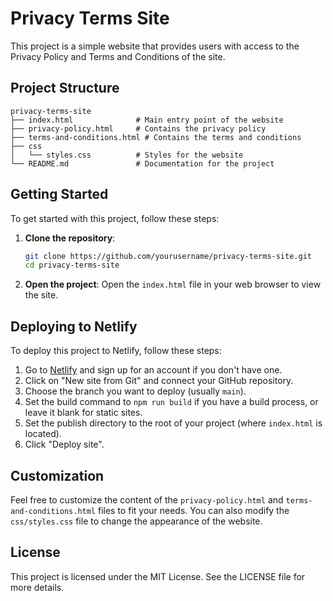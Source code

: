 # Privacy Terms Site

This project is a simple website that provides users with access to the Privacy Policy and Terms and Conditions of the site. 

## Project Structure

```
privacy-terms-site
├── index.html              # Main entry point of the website
├── privacy-policy.html     # Contains the privacy policy
├── terms-and-conditions.html # Contains the terms and conditions
├── css
│   └── styles.css          # Styles for the website
└── README.md               # Documentation for the project
```

## Getting Started

To get started with this project, follow these steps:

1. **Clone the repository**:
   ```bash
   git clone https://github.com/yourusername/privacy-terms-site.git
   cd privacy-terms-site
   ```

2. **Open the project**:
   Open the `index.html` file in your web browser to view the site.

## Deploying to Netlify

To deploy this project to Netlify, follow these steps:

1. Go to [Netlify](https://www.netlify.com/) and sign up for an account if you don't have one.
2. Click on "New site from Git" and connect your GitHub repository.
3. Choose the branch you want to deploy (usually `main`).
4. Set the build command to `npm run build` if you have a build process, or leave it blank for static sites.
5. Set the publish directory to the root of your project (where `index.html` is located).
6. Click "Deploy site".

## Customization

Feel free to customize the content of the `privacy-policy.html` and `terms-and-conditions.html` files to fit your needs. You can also modify the `css/styles.css` file to change the appearance of the website.

## License

This project is licensed under the MIT License. See the LICENSE file for more details.
